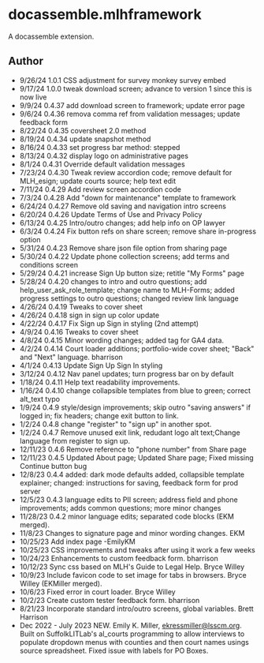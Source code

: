 # docassemble.mlhframework

A docassemble extension.

## Author
* 9/26/24   1.0.1 CSS adjustment for survey monkey survey embed
* 9/17/24   1.0.0 tweak download screen; advance to version 1 since this is now live
* 9/9/24    0.4.37 add download screen to framework; update error page
* 9/6/24    0.4.36 remova comma ref from validation messages; update feedback form
* 8/22/24   0.4.35 coversheet 2.0 method
* 8/19/24   0.4.34 update snapshot method
* 8/16/24   0.4.33 set progress bar method: stepped
* 8/13/24   0.4.32 display logo on administrative pages
* 8/1/24    0.4.31 Override default validation messages
* 7/23/24   0.4.30 Tweak review accordion code; remove default for MLH_esign; update courts source; help text edit
* 7/11/24   0.4.29 Add review screen accordion code
* 7/3/24    0.4.28 Add "down for maintenance" template to framework
* 6/24/24   0.4.27 Remove old saving and navigation intro screens
* 6/20/24   0.4.26 Update Terms of Use and Privacy Policy
* 6/13/24   0.4.25 Intro/outro changes; add help info on OP lawyer
* 6/3/24    0.4.24 Fix button refs on share screen; remove share in-progress option
* 5/31/24   0.4.23 Remove share json file option from sharing page
* 5/30/24   0.4.22 Update phone collection screens; add terms and conditions screen
* 5/29/24   0.4.21 increase Sign Up button size; retitle "My Forms" page
* 5/28/24   0.4.20 changes to intro and outro questions; add help_user_ask_role_template; change name to MLH-Forms; added progress settings to outro questions; changed review link language
* 4/26/24   0.4.19 Tweaks to cover sheet
* 4/26/24   0.4.18 sign in sign up color update
* 4/22/24   0.4.17 Fix Sign up Sign in styling (2nd attempt)
* 4/9/24    0.4.16 Tweaks to cover sheet
* 4/8/24    0.4.15 Minor wording changes; added tag for GA4 data.
* 4/2/24    0.4.14 Court loader additions; portfolio-wide cover sheet; "Back" and "Next" language. bharrison
* 4/1/24    0.4.13 Update Sign Up Sign In styling
* 3/12/24   0.4.12 Nav panel updates; turn progress bar on by default
* 1/18/24   0.4.11 Help text readability improvements.
* 1/16/24   0.4.10 change collapsible templates from blue to green; correct alt_text typo
* 1/9/24    0.4.9 style/design improvements; skip outro "saving answers" if logged in; fix headers; change exit button to link.
* 1/2/24    0.4.8 change "register" to "sign up" in another spot.
* 1/2/24    0.4.7 Remove unused exit link, redudant logo alt text;Change language from register to sign up.
* 12/11/23  0.4.6 Remove reference to "phone number" from Share page
* 12/11/23  0.4.5 Updated About page; Updated Share page; Fixed missing Continue button bug
* 12/8/23   0.4.4 added: dark mode defaults added, collapsible template explainer; changed: instructions for saving, feedback form for prod server
* 12/5/23   0.4.3 language edits to PII screen; address field and phone improvements; adds common questions; more minor changes
* 11/28/23  0.4.2 minor language edits; separated code blocks (EKM merged).
* 11/8/23   Changes to signature page and minor wording changes. EKM
* 10/25/23  Add index page -EmilyKM
* 10/25/23  CSS improvements and tweaks after using it work a few weeks
* 10/24/23  Enhancements to custom feedback form. bharrison
* 10/12/23  Sync css based on MLH's Guide to Legal Help. Bryce Willey
* 10/9/23   Include favicon code to set image for tabs in browsers. Bryce Willey (EKMiller merged).
* 10/6/23   Fixed error in court loader. Bryce Willey 
* 10/2/23   Create custom tester feedback form. bharrison
* 8/21/23   Incorporate standard intro/outro screens, global variables. Brett Harrison
* Dec 2022 - July 2023   NEW. Emily K. Miller, ekressmiller@lsscm.org. Built on SuffolkLITLab's al_courts programming to allow interviews to populate dropdown menus with counties and then court names usings source spreadsheet. Fixed issue with labels for PO Boxes.


